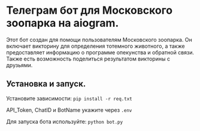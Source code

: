 # Телеграм бот для Московского зоопарка на aiogram.
Этот бот создан для помощи пользователям Московского зоопарка. Он включает викторину для определения тотемного животного, а также предоставляет информацию о программе опекунства и обратной связи.
Также есть возможность поделиться результатом викторины с друзьями.

## Установка и запуск.
Установите зависимости:
```pip install -r req.txt```

API_Token, ChatID и BotName укажите через ```.env```

Для запуска бота используйте:
```python bot.py```
